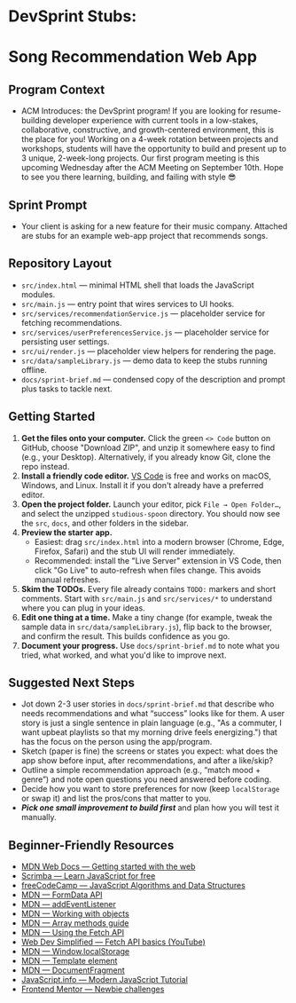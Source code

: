 # DevSprint Stubs:
# Song Recommendation Web App

## Program Context
- ACM Introduces: the DevSprint program! If you are looking for resume-building developer experience with current tools in a low-stakes, collaborative, constructive, and growth-centered environment, this is the place for you! Working on a 4-week rotation between projects and workshops, students will have the opportunity to build and present up to 3 unique, 2-week-long projects. Our first program meeting is this upcoming Wednesday after the ACM Meeting on September 10th. Hope to see you there learning, building, and failing with style 😎

## Sprint Prompt
- Your client is asking for a new feature for their music company. Attached are stubs for an example web-app project that recommends songs.

## Repository Layout
- `src/index.html` — minimal HTML shell that loads the JavaScript modules.
- `src/main.js` — entry point that wires services to UI hooks.
- `src/services/recommendationService.js` — placeholder service for fetching recommendations.
- `src/services/userPreferencesService.js` — placeholder service for persisting user settings.
- `src/ui/render.js` — placeholder view helpers for rendering the page.
- `src/data/sampleLibrary.js` — demo data to keep the stubs running offline.
- `docs/sprint-brief.md` — condensed copy of the description and prompt plus tasks to tackle next.

## Getting Started
1. **Get the files onto your computer.** Click the green `<> Code` button on GitHub, choose "Download ZIP", and unzip it somewhere easy to find (e.g., your Desktop). Alternatively, if you already know Git, clone the repo instead.
2. **Install a friendly code editor.** [VS Code](https://code.visualstudio.com/) is free and works on macOS, Windows, and Linux. Install it if you don't already have a preferred editor.
3. **Open the project folder.** Launch your editor, pick `File → Open Folder…`, and select the unzipped `studious-spoon` directory. You should now see the `src`, `docs`, and other folders in the sidebar.
4. **Preview the starter app.**
   - Easiest: drag `src/index.html` into a modern browser (Chrome, Edge, Firefox, Safari) and the stub UI will render immediately.
   - Recommended: install the "Live Server" extension in VS Code, then click "Go Live" to auto-refresh when files change. This avoids manual refreshes.
5. **Skim the TODOs.** Every file already contains `TODO:` markers and short comments. Start with `src/main.js` and `src/services/*` to understand where you can plug in your ideas.
6. **Edit one thing at a time.** Make a tiny change (for example, tweak the sample data in `src/data/sampleLibrary.js`), flip back to the browser, and confirm the result. This builds confidence as you go.
7. **Document your progress.** Use `docs/sprint-brief.md` to note what you tried, what worked, and what you'd like to improve next.

## Suggested Next Steps
- Jot down 2-3 user stories in `docs/sprint-brief.md` that describe who needs recommendations and what “success” looks like for them. A user story is just a single sentence in plain language (e.g., "As a commuter, I want upbeat playlists so that my morning drive feels energizing.") that has the focus on the person using the app/program.
- Sketch (paper is fine) the screens or states you expect: what does the app show before input, after recommendations, and after a like/skip?
- Outline a simple recommendation approach (e.g., “match mood + genre”) and note open questions you need answered before coding.
- Decide how you want to store preferences for now (keep `localStorage` or swap it) and list the pros/cons that matter to you.
- ***Pick one small improvement to build first*** and plan how you will test it manually.

## Beginner-Friendly Resources
- [MDN Web Docs — Getting started with the web](https://developer.mozilla.org/en-US/docs/Learn/Getting_started_with_the_web)
- [Scrimba — Learn JavaScript for free](https://scrimba.com/learn/learnjavascript)
- [freeCodeCamp — JavaScript Algorithms and Data Structures](https://www.freecodecamp.org/learn/javascript-algorithms-and-data-structures/)
- [MDN — FormData API](https://developer.mozilla.org/en-US/docs/Web/API/FormData)
- [MDN — addEventListener](https://developer.mozilla.org/en-US/docs/Web/API/EventTarget/addEventListener)
- [MDN — Working with objects](https://developer.mozilla.org/en-US/docs/Learn/JavaScript/Objects)
- [MDN — Array methods guide](https://developer.mozilla.org/en-US/docs/Learn/JavaScript/First_steps/Arrays)
- [MDN — Using the Fetch API](https://developer.mozilla.org/en-US/docs/Web/API/Fetch_API/Using_Fetch)
- [Web Dev Simplified — Fetch API basics (YouTube)](https://youtu.be/PoRJizFvM7s)
- [MDN — Window.localStorage](https://developer.mozilla.org/en-US/docs/Web/API/Window/localStorage)
- [MDN — Template element](https://developer.mozilla.org/en-US/docs/Web/HTML/Element/template)
- [MDN — DocumentFragment](https://developer.mozilla.org/en-US/docs/Web/API/DocumentFragment)
- [JavaScript.info — Modern JavaScript Tutorial](https://javascript.info/)
- [Frontend Mentor — Newbie challenges](https://www.frontendmentor.io/challenges?difficulties=1)
